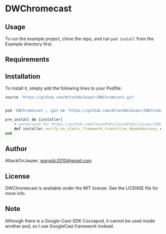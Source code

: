 # DWChromecast


## Usage

To run the example project, clone the repo, and run `pod install` from the Example directory first.

## Requirements

## Installation

To install
it, simply add the following lines to your Podfile:

```ruby
source 'https://github.com/AttackOnJasper/DWChromecast.git'


pod 'DWChromecast', :git => 'https://github.com/AttackOnJasper/DWChromecast.git'

pre_install do |installer|
    # workaround for https://github.com/CocoaPods/CocoaPods/issues/3289
    def installer.verify_no_static_framework_transitive_dependencies; end
end
```

## Author

AttackOnJasper, wangdc2010@gmail.com

## License

DWChromecast is available under the MIT license. See the LICENSE file for more info.

## Note

Although there is a Google-Cast-SDK Cocoapod, it cannot be used inside another pod, so I use GoogleCast.framework instead.
